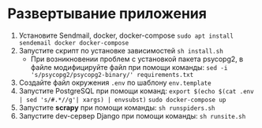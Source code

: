 # Развертывание приложения

1. Установите Sendmail, docker, docker-compose
`sudo apt install sendemail docker docker-compose`
2. Запустите скрипт по установке зависимостей
`sh install.sh`
	* При возникновении проблем с установкой пакета psycopg2, в файле модифицируйте файл при помощи команды:
	 `sed -i 's/psycopg2/psycopg2-binary/' requirements.txt` 
3. Создайте файл окружения `.env` по шаблону `env.template`
4. Запустите PostgreSQL при помощи команд:
`export $(echo $(cat .env | sed 's/#.*//g'| xargs) | envsubst)`
`sudo docker-compose up`
5. Запустите <b>scrapy</b> при помощи команды:
`sh runspiders.sh`
6. Запустите dev-сервер Django при помощи команды:
`sh runsite.sh`
